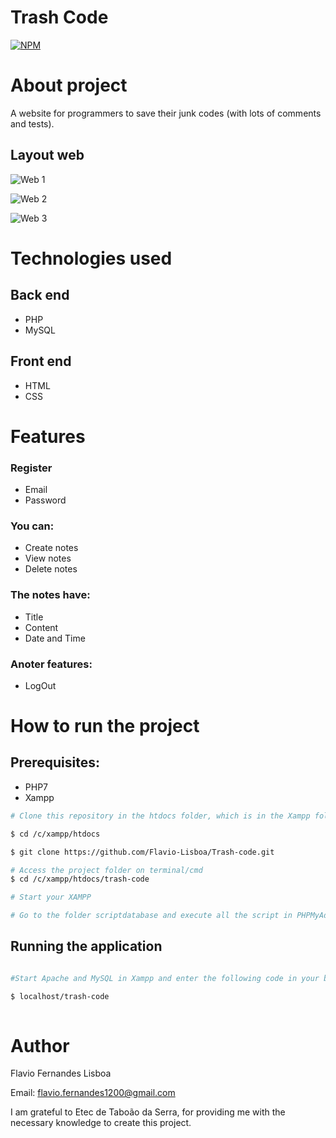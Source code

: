 # Trash Code
[![NPM](https://img.shields.io/npm/l/react)](https://github.com/Flavio-Lisboa/Trash-code/blob/master/LICENSE) 

# About project

A website for programmers to save their junk codes (with lots of comments and tests).

## Layout web
![Web 1](https://github.com/Flavio-Lisboa/Trash-code/blob/master/assets/login.PNG)

![Web 2](https://github.com/Flavio-Lisboa/Trash-code/blob/master/assets/code.PNG)

![Web 3](https://github.com/Flavio-Lisboa/Trash-code/blob/master/assets/mycode.PNG)


# Technologies used

## Back end
- PHP
- MySQL

## Front end
- HTML 
- CSS

# Features

### Register
- Email
- Password

### You can:
- Create notes
- View notes
- Delete notes
 
### The notes have:
- Title
- Content
- Date and Time
 
### Anoter features:
- LogOut

# How to run the project

## Prerequisites: 
- PHP7
- Xampp

```bash
# Clone this repository in the htdocs folder, which is in the Xampp folder

$ cd /c/xampp/htdocs

$ git clone https://github.com/Flavio-Lisboa/Trash-code.git

# Access the project folder on terminal/cmd
$ cd /c/xampp/htdocs/trash-code

# Start your XAMPP

# Go to the folder scriptdatabase and execute all the script in PHPMyAdmin or MySQL Workbench

```
## Running the application 

```bash

#Start Apache and MySQL in Xampp and enter the following code in your browser:

$ localhost/trash-code
 
```
 
# Author

Flavio Fernandes Lisboa

Email: flavio.fernandes1200@gmail.com

I am grateful to Etec de Taboão da Serra, for providing me with the necessary knowledge to create this project.

